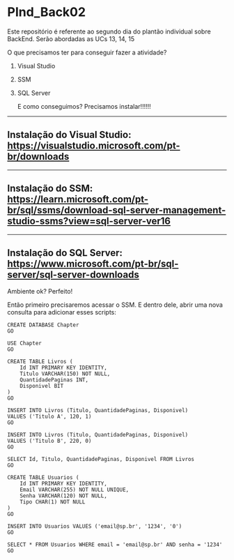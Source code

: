 <h1>PInd_Back02</h1>
<p>Este repositório é referente ao segundo dia do plantão individual sobre BackEnd. Serão abordadas as UCs 13, 14, 15</p>

O que precisamos ter para conseguir fazer a atividade?
1) Visual Studio
2) SSM
3) SQL Server

   E como conseguimos? Precisamos instalar!!!!!!
------------------------------------------------------------------
Instalação do Visual Studio:
https://visualstudio.microsoft.com/pt-br/downloads
-----------------------------------------------------------------
------------------------------------------------------------------
Instalação do SSM:
<a>https://learn.microsoft.com/pt-br/sql/ssms/download-sql-server-management-studio-ssms?view=sql-server-ver16</a>
-----------------------------------------------------------------
------------------------------------------------------------------
Instalação do SQL Server:
<a>https://www.microsoft.com/pt-br/sql-server/sql-server-downloads</a>
-----------------------------------------------------------------

Ambiente ok? Perfeito!

Então primeiro precisaremos acessar o SSM. E dentro dele, abrir uma nova consulta para adicionar esses scripts:
```
CREATE DATABASE Chapter
GO

USE Chapter
GO

CREATE TABLE Livros (
    Id INT PRIMARY KEY IDENTITY,
    Titulo VARCHAR(150) NOT NULL,
    QuantidadePaginas INT,
    Disponivel BIT
)
GO

INSERT INTO Livros (Titulo, QuantidadePaginas, Disponivel) 
VALUES ('Titulo A', 120, 1)
GO

INSERT INTO Livros (Titulo, QuantidadePaginas, Disponivel) 
VALUES ('Titulo B', 220, 0)
GO

SELECT Id, Titulo, QuantidadePaginas, Disponivel FROM Livros
GO

CREATE TABLE Usuarios (
    Id INT PRIMARY KEY IDENTITY, 
    Email VARCHAR(255) NOT NULL UNIQUE,
    Senha VARCHAR(120) NOT NULL,
    Tipo CHAR(1) NOT NULL
)
GO

INSERT INTO Usuarios VALUES ('email@sp.br', '1234', '0') 
GO

SELECT * FROM Usuarios WHERE email = 'email@sp.br' AND senha = '1234'
GO
```
